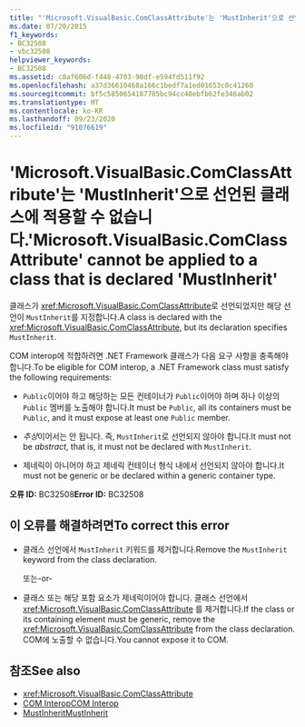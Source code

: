 ```yaml
---
title: "'Microsoft.VisualBasic.ComClassAttribute'는 'MustInherit'으로 선언된 클래스에 적용할 수 없습니다."
ms.date: 07/20/2015
f1_keywords:
- BC32508
- vbc32508
helpviewer_keywords:
- BC32508
ms.assetid: c8af606d-f448-4703-98df-e594fd511f92
ms.openlocfilehash: a37d36610468a166c1bedf7a1ed01653c0c41260
ms.sourcegitcommit: bf5c5850654187705bc94cc40ebfb62fe346ab02
ms.translationtype: MT
ms.contentlocale: ko-KR
ms.lasthandoff: 09/23/2020
ms.locfileid: "91076619"
---
```

# <a name="microsoftvisualbasiccomclassattribute-cannot-be-applied-to-a-class-that-is-declared-mustinherit"></a><span data-ttu-id="e4db2-102">'Microsoft.VisualBasic.ComClassAttribute'는 'MustInherit'으로 선언된 클래스에 적용할 수 없습니다.</span><span class="sxs-lookup"><span data-stu-id="e4db2-102">'Microsoft.VisualBasic.ComClassAttribute' cannot be applied to a class that is declared 'MustInherit'</span></span>

<span data-ttu-id="e4db2-103">클래스가 <xref:Microsoft.VisualBasic.ComClassAttribute>로 선언되었지만 해당 선언이 `MustInherit`를 지정합니다.</span><span class="sxs-lookup"><span data-stu-id="e4db2-103">A class is declared with the <xref:Microsoft.VisualBasic.ComClassAttribute>, but its declaration specifies `MustInherit`.</span></span>  
  
 <span data-ttu-id="e4db2-104">COM interop에 적합하려면 .NET Framework 클래스가 다음 요구 사항을 충족해야 합니다.</span><span class="sxs-lookup"><span data-stu-id="e4db2-104">To be eligible for COM interop, a .NET Framework class must satisfy the following requirements:</span></span>  
  
- <span data-ttu-id="e4db2-105">`Public`이어야 하고 해당하는 모든 컨테이너가 `Public`이어야 하며 하나 이상의 `Public` 멤버를 노출해야 합니다.</span><span class="sxs-lookup"><span data-stu-id="e4db2-105">It must be `Public`, all its containers must be `Public`, and it must expose at least one `Public` member.</span></span>  
  
- <span data-ttu-id="e4db2-106">*추상*이어서는 안 됩니다. 즉, `MustInherit`로 선언되지 않아야 합니다.</span><span class="sxs-lookup"><span data-stu-id="e4db2-106">It must not be *abstract*, that is, it must not be declared with `MustInherit`.</span></span>  
  
- <span data-ttu-id="e4db2-107">제네릭이 아니어야 하고 제네릭 컨테이너 형식 내에서 선언되지 않아야 합니다.</span><span class="sxs-lookup"><span data-stu-id="e4db2-107">It must not be generic or be declared within a generic container type.</span></span>  
  
 <span data-ttu-id="e4db2-108">**오류 ID:** BC32508</span><span class="sxs-lookup"><span data-stu-id="e4db2-108">**Error ID:** BC32508</span></span>  
  
## <a name="to-correct-this-error"></a><span data-ttu-id="e4db2-109">이 오류를 해결하려면</span><span class="sxs-lookup"><span data-stu-id="e4db2-109">To correct this error</span></span>  
  
- <span data-ttu-id="e4db2-110">클래스 선언에서 `MustInherit` 키워드를 제거합니다.</span><span class="sxs-lookup"><span data-stu-id="e4db2-110">Remove the `MustInherit` keyword from the class declaration.</span></span>  
  
     <span data-ttu-id="e4db2-111">또는</span><span class="sxs-lookup"><span data-stu-id="e4db2-111">-or-</span></span>  
  
- <span data-ttu-id="e4db2-112">클래스 또는 해당 포함 요소가 제네릭이어야 합니다. 클래스 선언에서 <xref:Microsoft.VisualBasic.ComClassAttribute> 를 제거합니다.</span><span class="sxs-lookup"><span data-stu-id="e4db2-112">If the class or its containing element must be generic, remove the <xref:Microsoft.VisualBasic.ComClassAttribute> from the class declaration.</span></span> <span data-ttu-id="e4db2-113">COM에 노출할 수 없습니다.</span><span class="sxs-lookup"><span data-stu-id="e4db2-113">You cannot expose it to COM.</span></span>  
  
## <a name="see-also"></a><span data-ttu-id="e4db2-114">참조</span><span class="sxs-lookup"><span data-stu-id="e4db2-114">See also</span></span>

- <xref:Microsoft.VisualBasic.ComClassAttribute>
- [<span data-ttu-id="e4db2-115">COM Interop</span><span class="sxs-lookup"><span data-stu-id="e4db2-115">COM Interop</span></span>](../programming-guide/com-interop/index.md)
- [<span data-ttu-id="e4db2-116">MustInherit</span><span class="sxs-lookup"><span data-stu-id="e4db2-116">MustInherit</span></span>](../language-reference/modifiers/mustinherit.md)
